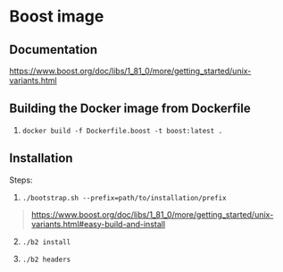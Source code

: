 # Boost image

## Documentation

https://www.boost.org/doc/libs/1_81_0/more/getting_started/unix-variants.html

## Building the Docker image from Dockerfile

1. `docker build -f Dockerfile.boost -t boost:latest .`

## Installation

Steps:

1. `./bootstrap.sh --prefix=path/to/installation/prefix`
> https://www.boost.org/doc/libs/1_81_0/more/getting_started/unix-variants.html#easy-build-and-install

2. `./b2 install`

3. `./b2 headers`
